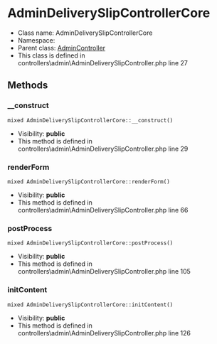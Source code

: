AdminDeliverySlipControllerCore
===============






* Class name: AdminDeliverySlipControllerCore
* Namespace: 
* Parent class: [AdminController](AdminControllerCore)
* This class is defined in controllers\admin\AdminDeliverySlipController.php line 27







Methods
-------


### __construct

    mixed AdminDeliverySlipControllerCore::__construct()





* Visibility: **public**
* This method is defined in controllers\admin\AdminDeliverySlipController.php line 29




### renderForm

    mixed AdminDeliverySlipControllerCore::renderForm()





* Visibility: **public**
* This method is defined in controllers\admin\AdminDeliverySlipController.php line 66




### postProcess

    mixed AdminDeliverySlipControllerCore::postProcess()





* Visibility: **public**
* This method is defined in controllers\admin\AdminDeliverySlipController.php line 105




### initContent

    mixed AdminDeliverySlipControllerCore::initContent()





* Visibility: **public**
* This method is defined in controllers\admin\AdminDeliverySlipController.php line 126



